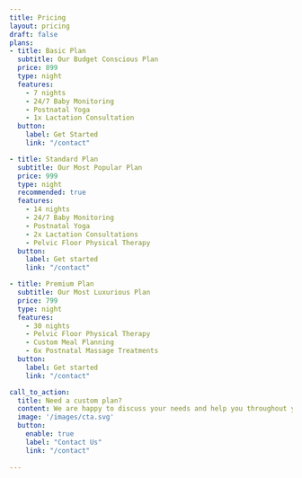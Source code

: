 ```yaml
---
title: Pricing
layout: pricing
draft: false
plans:
- title: Basic Plan
  subtitle: Our Budget Conscious Plan
  price: 899
  type: night
  features:
    - 7 nights
    - 24/7 Baby Monitoring
    - Postnatal Yoga
    - 1x Lactation Consultation
  button:
    label: Get Started
    link: "/contact"

- title: Standard Plan
  subtitle: Our Most Popular Plan
  price: 999
  type: night
  recommended: true
  features:
    - 14 nights
    - 24/7 Baby Monitoring
    - Postnatal Yoga
    - 2x Lactation Consultations
    - Pelvic Floor Physical Therapy
  button:
    label: Get started
    link: "/contact"

- title: Premium Plan
  subtitle: Our Most Luxurious Plan
  price: 799
  type: night
  features:
    - 30 nights
    - Pelvic Floor Physical Therapy
    - Custom Meal Planning
    - 6x Postnatal Massage Treatments
  button:
    label: Get started
    link: "/contact"

call_to_action:
  title: Need a custom plan?
  content: We are happy to discuss your needs and help you throughout your postpartum journey.
  image: '/images/cta.svg'
  button:
    enable: true
    label: "Contact Us"
    link: "/contact"
    
---
```

